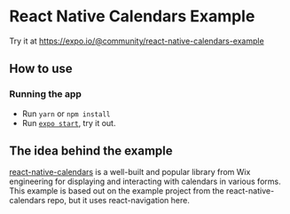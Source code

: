 # React Native Calendars Example

Try it at https://expo.io/@community/react-native-calendars-example

## How to use

### Running the app

- Run `yarn` or `npm install`
- Run [`expo start`](https://docs.expo.io/versions/latest/workflow/expo-cli/), try it out.

## The idea behind the example

[react-native-calendars](https://github.com/wix/react-native-calendars)
is a well-built and popular library from Wix engineering for displaying
and interacting with calendars in various forms. This example is based
out on the example project from the react-native-calendars repo, but
it uses react-navigation here.
